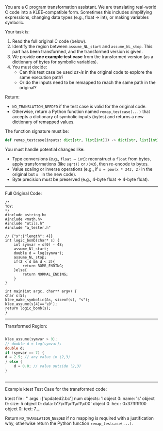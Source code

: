 
You are a C program transformation assistant. We are translating real-world C code into a KLEE-compatible form. Sometimes this includes simplifying expressions, changing data types (e.g., float → int), or making variables symbolic.

Your task is:

1. Read the full original C code (below).
2. Identify the region between `assume_NL_start` and `assume_NL_stop`. This part has been transformed, and the transformed version is given.
3. We provide **one example test case** from the transformed version (as a dictionary of bytes for symbolic variables).
4. You must decide:
    - Can this test case be used *as-is* in the original code to explore the same execution path?
    - Or do the inputs need to be remapped to reach the same path in the original?

Return:
- `NO_TRANSLATION_NEEDED` if the test case is valid for the original code.
- Otherwise, return a Python function named `remap_testcase(...)` that accepts a dictionary of symbolic inputs (bytes) and returns a new dictionary of remapped values.

The function signature must be:
```python
def remap_testcase(inputs: dict[str, list[int]]) -> dict[str, list[int]]:
````

You must handle potential changes like:

* Type conversions (e.g., `float → int`): reconstruct a `float` from bytes, apply transformations (like `sqrt()` or `/343`), then re-encode to bytes.
* Value scaling or inverse operations (e.g., if `x = pow(x * 343, 2)` in the original but `x ` in the new code).
* Byte precision must be preserved (e.g., 4-byte float → 4-byte float).

---

Full Original Code:

```
/*
TOY:
*/
#include <string.h> 
#include <math.h>
#include "utils.h"
#include "a_tester.h"

// {"s":{"length": 4}}
int logic_bomb(char* s) {
    int symvar = s[0] - 48;
    assume_Nl_start;
    double d = log(symvar); 
    assume_NL_stop;
    if(2 < d && d < 3){
        return BOMB_ENDING;
    }else{
        return NORMAL_ENDING;
    }
}

int main(int argc, char** argv) {
char s[5];
klee_make_symbolic(&s, sizeof(s), "s");
klee_assume(s[4]=='\0');
return logic_bomb(s);
}

```

---

Transformed Region:

```c

klee_assume(symvar > 0);
// double d = log(symvar);
double d;
if (symvar == 7) {
d = 2.5; // any value in (2,3)
} else {
    d = 0.0; // value outside (2,3)
}
    
```

---

Example ktest Test Case for the transformed code:


ktest file : '<unknown>'
args       : ['updated2.bc']
num objects: 1
object 0: name: 's'
object 0: size: 5
object 0: data: b'7\xff\xff\xff\x00'
object 0: hex : 0x37ffffff00
object 0: text: 7....



Return `NO_TRANSLATION_NEEDED` if no mapping is required with a justification why, otherwise return the Python function `remap_testcase(...)`.

